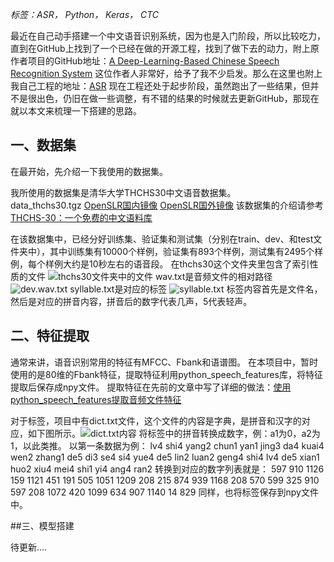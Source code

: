 *标签：ASR， Python， Keras， CTC*

最近在自己动手搭建一个中文语音识别系统，因为也是入门阶段，所以比较吃力，直到在GitHub上找到了一个已经在做的开源工程，找到了做下去的动力，附上原作者项目的GitHub地址：[A Deep-Learning-Based Chinese Speech Recognition System](https://github.com/nl8590687/ASRT_SpeechRecognition)
这位作者人非常好，给予了我不少启发。那么在这里也附上我自己工程的地址：[ASR](https://github.com/hldwby/ASR)
现在工程还处于起步阶段，虽然跑出了一些结果，但并不是很出色，仍旧在做一些调整，有不错的结果的时候就去更新GitHub，那现在就以本文来梳理一下搭建的思路。

## 一、数据集
在最开始，先介绍一下我使用的数据集。

我所使用的数据集是清华大学THCHS30中文语音数据集。
data_thchs30.tgz [OpenSLR国内镜像](http://cn-mirror.openslr.org/resources/18/data_thchs30.tgz) [OpenSLR国外镜像](http://www.openslr.org/resources/18/data_thchs30.tgz)
该数据集的介绍请参考[THCHS-30：一个免费的中文语料库](https://blog.csdn.net/sut_wj/article/details/70662181)

在该数据集中，已经分好训练集、验证集和测试集（分别在train、dev、和test文件夹中），其中训练集有10000个样例，验证集有893个样例，测试集有2495个样例，每个样例大约是10秒左右的语音段。
在thchs30这个文件夹里包含了索引性质的文件
![thchs30文件夹中的文件](https://upload-images.jianshu.io/upload_images/8958330-9439e9311bc127fb.png?imageMogr2/auto-orient/strip%7CimageView2/2/w/620)
wav.txt是音频文件的相对路径
![dev.wav.txt](https://upload-images.jianshu.io/upload_images/8958330-51cf497aa87f1c01.png?imageMogr2/auto-orient/strip%7CimageView2/2/w/1240)
syllable.txt是对应的标签
![syllable.txt](https://upload-images.jianshu.io/upload_images/8958330-f941556e98e96399.png?imageMogr2/auto-orient/strip%7CimageView2/2/w/3200)
标签内容首先是文件名，然后是对应的拼音内容，拼音后的数字代表几声，5代表轻声。

## 二、特征提取
通常来讲，语音识别常用的特征有MFCC、Fbank和语谱图。
在本项目中，暂时使用的是80维的Fbank特征，提取特征利用python_speech_features库，将特征提取后保存成npy文件。
提取特征在先前的文章中写了详细的做法：[使用python_speech_features提取音频文件特征](https://www.jianshu.com/p/e32d2d5ccb0d)

对于标签，项目中有dict.txt文件，这个文件的内容是字典，是拼音和汉字的对应，如下图所示。![dict.txt内容](https://upload-images.jianshu.io/upload_images/8958330-de09569638835969.png?imageMogr2/auto-orient/strip%7CimageView2/2/w/1240)
将标签中的拼音转换成数字，例：a1为0，a2为1，以此类推。
以第一条数据为例：
lv4 shi4 yang2 chun1 yan1 jing3 da4 kuai4 wen2 zhang1 de5 di3 se4 si4 yue4 de5 lin2 luan2 geng4 shi4 lv4 de5 xian1 huo2 xiu4 mei4 shi1 yi4 ang4 ran2 
转换到对应的数字列表就是：
597 910 1126 159 1121 451 191 505 1051 1209 208 215 874 939 1168 208 570 599 325 910 597 208 1072 420 1099 634 907 1140 14 829
同样，也将标签保存到npy文件中。

##三、模型搭建


待更新....
